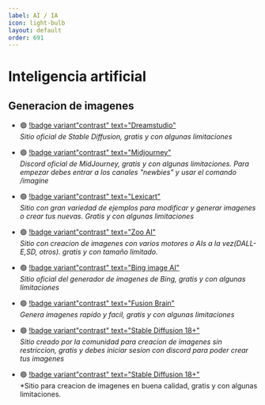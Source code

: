 ```yaml
---
label: AI / IA
icon: light-bulb
layout: default
order: 691
---
```


# Inteligencia artificial


## Generacion de imagenes

- 🟢 [!badge variant"contrast" text="Dreamstudio"](https://dreamstudio.ai/generate)    
*Sitio oficial de Stable Diffusion, gratis y con algunas limitaciones*


- 🟢 [!badge variant"contrast" text="Midjourney"](https://discord.gg/midjourney)    
*Discord oficial de MidJourney, gratis y con algunas limitaciones.  Para empezar debes entrar a los canales "newbies" y usar el comando /imagine*


- 🟢 [!badge variant"contrast" text="Lexicart"](https://lexica.art/aperture)    
*Sitio con gran variedad de ejemplos para modificar y generar imagenes o crear tus nuevas. Gratis y con algunas limitaciones*


- 🟢 [!badge variant"contrast" text="Zoo AI"](https://zoo.replicate.dev/)   
*Sitio con creacion de imagenes con varios motores o AIs a la vez(DALL-E,SD, otros). gratis y con tamaño limitado.*    


- 🟢 [!badge variant"contrast" text="Bing image AI"](https://www.bing.com/images/create)    
*Sitio oficial del generador de imagenes de Bing, gratis y con algunas limitaciones*    


- 🟢 [!badge variant"contrast" text="Fusion Brain"](https://fusionbrain.ai/)    
*Genera imagenes rapido y facil, gratis y con algunas limitaciones*  


- 🟢 [!badge variant"contrast" text="Stable Diffusion 18+"](https://unstability.party/)    
*Sitio creado por la comunidad para creacion de imagenes sin restriccion, gratis y debes iniciar sesion con discord para poder crear tus imagenes*   

- 🟢 [!badge variant"contrast" text="Stable Diffusion 18+"](https://playgroundai.com/)    
*Sitio para creacion de imagenes en buena calidad, gratis y con algunas limitaciones.
